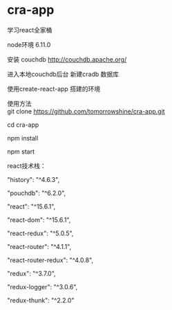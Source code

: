 # cra-app
学习react全家桶

node环境 6.11.0

安装 couchdb http://couchdb.apache.org/

进入本地couchdb后台 新建cradb 数据库

使用create-react-app 搭建的环境

使用方法  
git clone https://github.com/tomorrowshine/cra-app.git

cd cra-app

npm install

npm start


react技术栈：   

"history": "^4.6.3",   

"pouchdb": "^6.2.0",

"react": "^15.6.1",

"react-dom": "^15.6.1",

"react-redux": "^5.0.5",

"react-router": "^4.1.1",

"react-router-redux": "^4.0.8",

"redux": "^3.7.0",

"redux-logger": "^3.0.6",

"redux-thunk": "^2.2.0"
